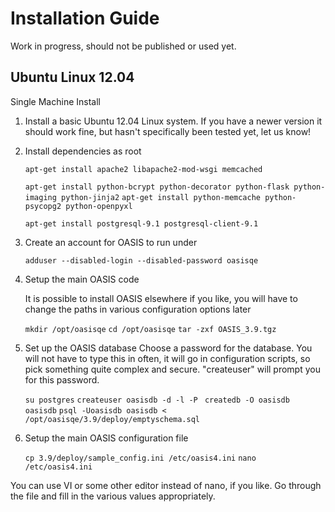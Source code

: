 
Installation Guide
==================

Work in progress, should not be published or used yet.


Ubuntu Linux 12.04
------------------

Single Machine Install


1. Install a basic Ubuntu 12.04 Linux system.
   If you have a newer version it should work fine, but hasn't specifically been tested yet, let us know!


2. Install dependencies
   as root

   `apt-get install apache2 libapache2-mod-wsgi memcached`

   `apt-get install python-bcrypt python-decorator python-flask python-imaging python-jinja2`
   `apt-get install python-memcache python-psycopg2 python-openpyxl`

   `apt-get install postgresql-9.1 postgresql-client-9.1`


3. Create an account for OASIS to run under

   `adduser --disabled-login --disabled-password oasisqe`


4. Setup the main OASIS code

   It is possible to install OASIS elsewhere if you like, you will have to change the paths in various configuration
   options later

   `mkdir /opt/oasisqe`
   `cd /opt/oasisqe`
   `tar -zxf OASIS_3.9.tgz`


5. Set up the OASIS database
    Choose a password for the database. You will not have to type this in often, it will go in configuration
    scripts, so pick something quite complex and secure. "createuser" will prompt you for this password.

    `su postgres`
    `createuser oasisdb -d -l -P `
    `createdb -O oasisdb oasisdb`
    `psql -Uoasisdb oasisdb < /opt/oasisqe/3.9/deploy/emptyschema.sql`

6. Setup the main OASIS configuration file

   `cp 3.9/deploy/sample_config.ini /etc/oasis4.ini`
   `nano /etc/oasis4.ini`

You can use VI or some other editor instead of nano, if you like. Go through the file and fill in the various
values appropriately.
